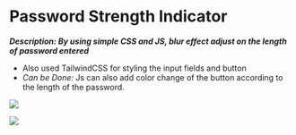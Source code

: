 # Password Strength Indicator

_**Description: By using simple CSS and JS, blur effect adjust on the length of password entered**_
  - Also used TailwindCSS for styling the input fields and button
  - _Can be Done:_ Js can also add color change of the button according to the length of the password.
  
  ![](https://media.giphy.com/media/v1.Y2lkPTc5MGI3NjExYzgxZWNiYjVkOGFlYWFkZGZjODhmN2Q2Y2UxMjJhNzMxMzM5YjBmOCZjdD1n/9X9MnrYQ6Aiq6thUDF/giphy.gif)


![](https://media.giphy.com/media/OuQT4zLfzXYAJeP9X0/giphy.gif)
